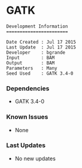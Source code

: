 # GATK

```
Development Information
=======================

Date Created : Jul 17 2015
Last Update  : Jul 17 2015
Developer    : bgrande
Input        : BAM
Output       : BAM
Parameters   : Many
Seed Used    : GATK 3.4-0
```

### Dependencies

- GATK 3.4-0

### Known Issues

- None

### Last Updates

- No new updates
